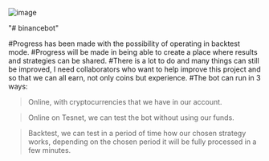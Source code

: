 ![image](https://github.com/pantersxx3/binancebot/assets/2704036/2dd35f0c-d395-4134-bd16-d8a519920e0a)

"# binancebot" 

#Progress has been made with the possibility of operating in backtest mode.
#Progress will be made in being able to create a place where results and strategies can be shared.
#There is a lot to do and many things can still be improved, I need collaborators who want to help improve this project and so that we can all earn, not only coins but experience.
#The bot can run in 3 ways:

  > Online, with cryptocurrencies that we have in our account.

  > Online on Tesnet, we can test the bot without using our funds.

  > Backtest, we can test in a period of time how our chosen strategy works, depending on the chosen period it will be fully processed in a few minutes.
